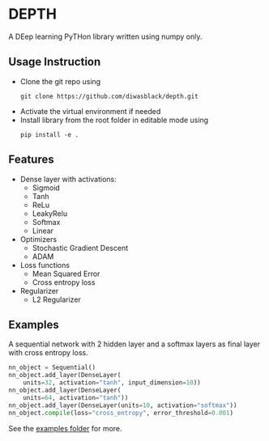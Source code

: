 DEPTH
=====

A DEep learning PyTHon library written using numpy only.


Usage Instruction
-----------------
- Clone the git repo using
    ```
    git clone https://github.com/diwasblack/depth.git
    ```
- Activate the virtual environment if needed
- Install library from the root folder in editable mode using
    ```
    pip install -e .
    ```

Features
-----------------
- Dense layer with activations:
    - Sigmoid
    - Tanh
    - ReLu
    - LeakyRelu
    - Softmax
    - Linear
- Optimizers
    - Stochastic Gradient Descent
    - ADAM
- Loss functions
    - Mean Squared Error
    - Cross entropy loss
- Regularizer
    - L2 Regularizer

Examples
--------
A sequential network with 2 hidden layer and a softmax layers as final layer with cross entropy loss.

```python
nn_object = Sequential()
nn_object.add_layer(DenseLayer(
    units=32, activation="tanh", input_dimension=10))
nn_object.add_layer(DenseLayer(
    units=64, activation="tanh"))
nn_object.add_layer(DenseLayer(units=10, activation="softmax"))
nn_object.compile(loss="cross_entropy", error_threshold=0.001)
```

See the [examples folder](examples) for more.
